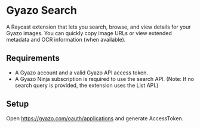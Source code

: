 # Gyazo Search

A Raycast extension that lets you search, browse, and view details for your Gyazo images. You can quickly copy image URLs or view extended metadata and OCR information (when available).

## Requirements

- A Gyazo account and a valid Gyazo API access token.
- A Gyazo Ninja subscription is required to use the search API. (Note: If no search query is provided, the extension uses the List API.)

## Setup

Open https://gyazo.com/oauth/applications and generate AccessToken.
